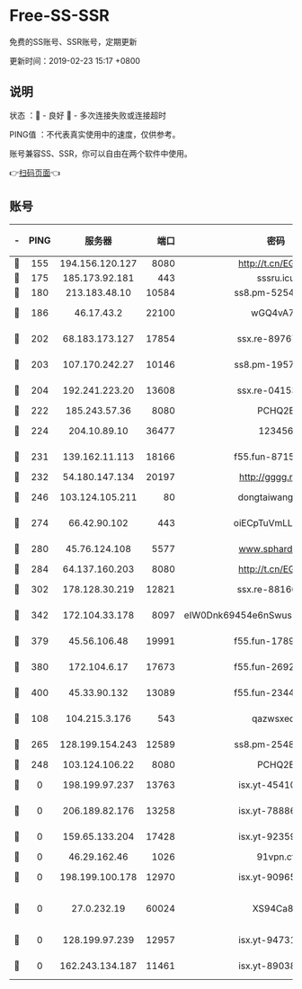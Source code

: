 # Free-SS-SSR

免费的SS账号、SSR账号，定期更新

更新时间：2019-02-23 15:17 +0800

## 说明

状态     ：🙂 - 良好 🙁 - 多次连接失败或连接超时

PING值   ：不代表真实使用中的速度，仅供参考。

账号兼容SS、SSR，你可以自由在两个软件中使用。

👉[扫码页面](https://liesauer.github.io/free-ss-ssr.github.io/)👈

## 账号

|-|PING|服务器|端口|密码|加密方式|区域|
|:----:|:----:|:-----:|-----:|:----:|:----:|:----:|
|🙂|155|194.156.120.127|8080|http://t.cn/EGJIyrl|rc4-md5|RU|
|🙂|175|185.173.92.181|443|sssru.icu|rc4-md5|RU|
|🙂|180|213.183.48.10|10584|ss8.pm-52546050|rc4-md5|RU|
|🙂|186|46.17.43.2|22100|wGQ4vA7D|aes-256-gcm|RU|
|🙂|202|68.183.173.127|17854|ssx.re-89767953|aes-256-cfb|US|
|🙂|203|107.170.242.27|10146|ss8.pm-19577834|aes-256-cfb|US|
|🙂|204|192.241.223.20|13608|ssx.re-04153947|aes-256-cfb|US|
|🙂|222|185.243.57.36|8080|PCHQ2E|rc4-md5|US|
|🙂|224|204.10.89.10|36477|123456|aes-256-cfb|US|
|🙂|231|139.162.11.113|18166|f55.fun-87155784|aes-256-cfb|SG|
|🙂|232|54.180.147.134|20197|http://gggg.rocks|chacha20|KR|
|🙂|246|103.124.105.211|80|dongtaiwang.com|aes-256-cfb|US|
|🙂|274|66.42.90.102|443|oiECpTuVmLLxk4Ts|aes-256-cfb|US|
|🙂|280|45.76.124.108|5577|www.sphard.com|aes-256-cfb|AU|
|🙂|284|64.137.160.203|8080|http://t.cn/EGJIyrl|rc4-md5|CA|
|🙂|302|178.128.30.219|12821|ssx.re-88166677|aes-256-cfb|SG|
|🙂|342|172.104.33.178|8097|eIW0Dnk69454e6nSwuspv9DmS201tQ0D|aes-256-cfb|SG|
|🙂|379|45.56.106.48|19991|f55.fun-17890118|aes-256-cfb|US|
|🙂|380|172.104.6.17|17673|f55.fun-26926013|aes-256-cfb|US|
|🙂|400|45.33.90.132|13089|f55.fun-23448160|aes-256-cfb|US|
|🙂|108|104.215.3.176|543|qazwsxedc|aes-256-gcm|JP|
|🙂|265|128.199.154.243|12589|ss8.pm-25483788|aes-256-cfb|SG|
|🙁|248|103.124.106.22|8080|PCHQ2E|rc4-md5|US|
|🙁|0|198.199.97.237|13763|isx.yt-45410727|aes-256-cfb|US|
|🙁|0|206.189.82.176|13258|isx.yt-78886970|aes-256-cfb|SG|
|🙁|0|159.65.133.204|17428|isx.yt-92359106|aes-256-cfb|SG|
|🙁|0|46.29.162.46|1026|91vpn.cf|rc4-md5|RU|
|🙁|0|198.199.100.178|12970|isx.yt-90965243|aes-256-cfb|US|
|🙁|0|27.0.232.19|60024|XS94Ca8K|xchacha20-ietf-poly1305|HK|
|🙁|0|128.199.97.239|12957|isx.yt-94731774|aes-256-cfb|SG|
|🙁|0|162.243.134.187|11461|isx.yt-89038787|aes-256-cfb|US|
